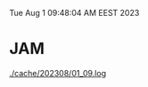 Tue Aug  1 09:48:04 AM EEST 2023
# JAM
<a href='./cache/202308/01_09.log'>./cache/202308/01_09.log</a>
